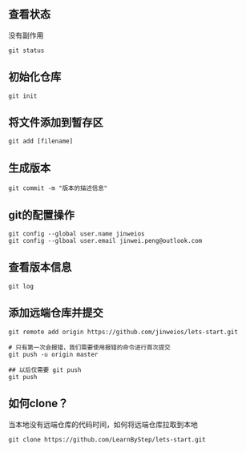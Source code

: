 ## 查看状态

没有副作用

```shell
git status
```

## 初始化仓库

```shell
git init
```

## 将文件添加到暂存区

```shell
git add [filename]
```

## 生成版本

```shell
git commit -m "版本的描述信息"
```

## git的配置操作

```shell
git config --global user.name jinweios
git config --glboal user.email jinwei.peng@outlook.com
```

## 查看版本信息

```shell
git log
```

## 添加远端仓库并提交

```shell
git remote add origin https://github.com/jinweios/lets-start.git

# 只有第一次会报错，我们需要使用报错的命令进行首次提交
git push -u origin master

## 以后仅需要 git push
git push
```

## 如何clone？
当本地没有远端仓库的代码时间，如何将远端仓库拉取到本地

```shell
git clone https://github.com/LearnByStep/lets-start.git
```
